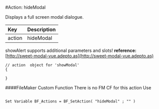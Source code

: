 #Action: hideModal

Displays a full screen modal dialogue. 

| Key | Description |
| :--- | :--- |
| action | hideModal |


showAlert supports additional parameters and slots!
**reference:** [http://sweet-modal-vue.adepto.as](http://sweet-modal-vue.adepto.as)



```
// action  object for 'showModal'
{

}
```




####FileMaker Custom Function
There is no FM CF for this action
Use

```

Set Variable BF_Actions = BF_SetAction( "hideModal" ; "" )
```



